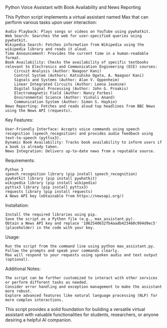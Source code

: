 Python Voice Assistant with Book Availability and News Reporting

This Python script implements a virtual assistant named Max that can perform various tasks upon user interaction:

    Audio Playback: Plays songs or videos on YouTube using pywhatkit.
    Web Search: Searches the web for user-specified queries using pywhatkit.
    Wikipedia Search: Fetches information from Wikipedia using the wikipedia library and reads it aloud.
    Time Announcement: Provides the current time in a human-readable format.
    Book Availability: Checks the availability of specific textbooks relevant to Electronics and Communication Engineering (ECE) courses:
        Circuit Analysis (Author: Naagoor Kani)
        Control System (Authors: Katsuhiko Ogata, A. Naagoor Kani)
        Signals and Systems (Author: Alan V. Oppenheim)
        Linear Integrated Circuits (Author: Leena Jasmine)
        Digital Signal Processing (Author: John G. Proakis)
        Electromagnetic Field (Author: Nancy Forbes)
        Environmental Science (Author: Vishali Anand)
        Communication System (Author: Simon S. Haykin)
    News Reporting: Fetches and reads aloud top headlines from BBC News using the News API (requests).

Key Features:

    User-Friendly Interface: Accepts voice commands using speech recognition (speech_recognition) and provides audio feedback using text-to-speech (pyttsx3).
    Dynamic Book Availability: Tracks book availability to inform users if a book is already taken.
    News Integration: Delivers up-to-date news from a reputable source.

Requirements:

    Python 3
    speech_recognition library (pip install speech_recognition)
    pywhatkit library (pip install pywhatkit)
    wikipedia library (pip install wikipedia)
    pyttsx3 library (pip install pyttsx3)
    requests library (pip install requests)
    A News API key (obtainable from https://newsapi.org/)

Installation:

    Install the required libraries using pip.
    Save the script as a Python file (e.g., max_assistant.py).
    Obtain a News API key and replace '1062540632fb4aadb423460c994d9ec5' (placeholder) in the code with your key.

Usage:

    Run the script from the command line using python max_assistant.py.
    Follow the prompts and speak your commands clearly.
    Max will respond to your requests using spoken audio and text output (optional).

Additional Notes:

    The script can be further customized to interact with other services or perform different tasks as needed.
    Consider error handling and exception management to make the assistant more robust.
    Explore advanced features like natural language processing (NLP) for more complex interactions.

This script provides a solid foundation for building a versatile virtual assistant with valuable functionalities for students, researchers, or anyone desiring a helpful AI companion.
